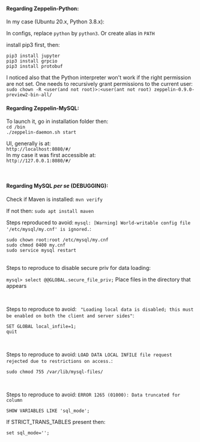 

<h4> Regarding Zeppelin-Python: </h4>

In my case (Ubuntu 20.x, Python 3.8.x):

In configs, replace ```python``` by ```python3```. Or create alias in ```PATH```

install pip3 first, then:
```
pip3 install jupyter
pip3 install grpcio
pip3 install protobuf
```

I noticed also that the Python interpreter won't work if the right permission are not set. One needs to recursively grant permissions to the current user: </br>
```sudo chown -R <user(and not root)>:<user(ant not root) zeppelin-0.9.0-preview2-bin-all/```

<h4> Regarding Zeppelin-MySQL: </h4>

To launch it, go in installation folder then:</br>
```cd /bin``` </br>
```./zeppelin-daemon.sh start```

UI, generally is at: </br>
```http://localhost:8080/#/``` </br>
In my case it was first accessible at: </br>
```http://127.0.0.1:8080/#/```

</br>
<h4> Regarding MySQL <i>per se</i> (DEBUGGING):</h4>


Check if Maven is installed:
```mvn verify```

If not then:
```sudo apt install maven```


Steps reproduced to avoid: ```mysql: [Warning] World-writable config file '/etc/mysql/my.cnf' is ignored.```:
```
sudo chown root:root /etc/mysql/my.cnf
sudo chmod 0400 my.cnf
sudo service mysql restart
```
</br>
Steps to reproduce to disable secure priv for data loading:

```mysql> select @@GLOBAL.secure_file_priv;```
Place files in the directory that appears

</br>

Steps to reproduce to avoid: ``` "Loading local data is disabled; this must be enabled on both the client and server sides"```:
```
SET GLOBAL local_infile=1;
quit
```


</br>

Steps to reproduce to avoid: ```LOAD DATA LOCAL INFILE file request rejected due to restrictions on access.```:
```
sudo chmod 755 /var/lib/mysql-files/
```

</br>

Steps to reproduce to avoid: ```ERROR 1265 (01000): Data truncated for column```
```
SHOW VARIABLES LIKE 'sql_mode';
```
If STRICT_TRANS_TABLES present then:
```
set sql_mode='';
```
